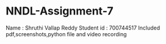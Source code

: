 # NNDL-Assignment-7
Name : Shruthi Vallap Reddy
Student id : 700744517
Included pdf,screenshots,python file and video recording
